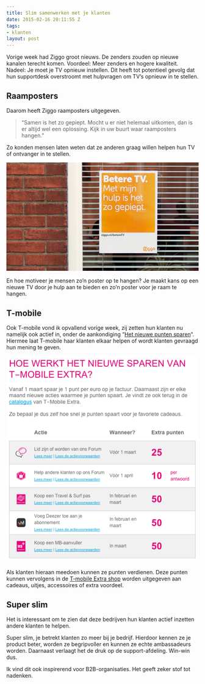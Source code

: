 ```yaml
---
title: Slim samenwerken met je klanten
date: 2015-02-16 20:11:55 Z
tags:
- klanten
layout: post
---
```


Vorige week had Ziggo groot nieuws. De zenders zouden op nieuwe kanalen terecht komen. Voordeel: Meer zenders en hogere kwaliteit. Nadeel: Je moet je TV opnieuw instellen. Dit heeft tot potentieel gevolg dat hun supportdesk overstroomt met hulpvragen om TV’s opnieuw in te stellen.

## Raamposters
Daarom heeft Ziggo raamposters uitgegeven.

> “Samen is het zo gepiept. Mocht u er niet helemaal uitkomen, dan is er altijd wel een oplossing. Kijk in uw buurt waar raamposters hangen.”

Zo konden mensen laten weten dat ze anderen graag willen helpen hun TV of ontvanger in te stellen.

![Poster Ziggo](/content/images/2015/02/006510863-wt-netwerkharmonisatie_570x321px_m.jpg)

En hoe motiveer je mensen zo’n poster op te hangen? Je maakt kans op een nieuwe TV door je hulp aan te bieden en zo’n poster voor je raam te hangen.

## T-mobile
Ook T-mobile vond ik opvallend vorige week, zij zetten hun klanten nu namelijk ook actief in, onder de aankondiging “[Het nieuwe punten sparen](https://service.t-mobile.nl/app/persoonlijk/answers/detail/a_id/20213/nieuwe-manier-van-sparen-bij-t-mobile-extra)“. Hiermee laat T-mobile haar klanten elkaar helpen of wordt klanten gevraagd hun mening te geven.

![T-mobile punten](/content/images/2015/02/Screen-Shot-2015-02-08-at-14-48-29.png)

Als klanten hieraan meedoen kunnen ze punten verdienen. Deze punten kunnen vervolgens in de [T-mobile Extra shop](https://www.t-mobile.nl/My_T-Mobile/htdocs/page/awarding/catalogue.aspx) worden uitgegeven aan cadeaus, uitjes, accessoires of extra voordeel. 

## Super slim
Het is interessant om te zien dat deze bedrijven hun klanten actief inzetten andere klanten te helpen. 

Super slim, je betrekt klanten zo meer bij je bedrijf. Hierdoor kennen ze je product beter, worden ze begripvoller en kunnen ze echte ambassadeurs worden. Daarnaast verlaagt het de druk op de support-afdeling. Win-win dus.

Ik vind dit ook inspirerend voor B2B-organisaties. Het geeft zeker stof tot nadenken.